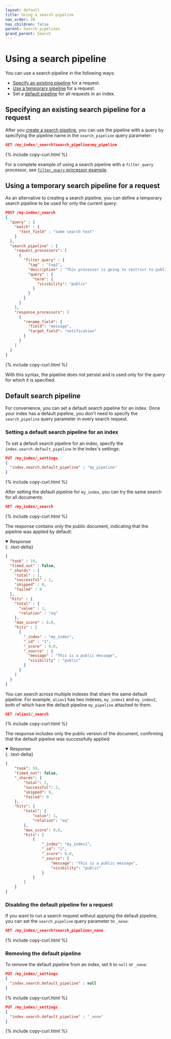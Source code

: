 ```yaml
---
layout: default
title: Using a search pipeline
nav_order: 20
has_children: false
parent: Search pipelines
grand_parent: Search
---
```


# Using a search pipeline

You can use a search pipeline in the following ways:

- [Specify an existing pipeline](#specifying-an-existing-search-pipeline-for-a-request) for a request.
- [Use a temporary pipeline](#using-a-temporary-search-pipeline-for-a-request) for a request.
- Set a [default pipeline](#default-search-pipeline) for all requests in an index.

## Specifying an existing search pipeline for a request

After you [create a search pipeline]({{site.url}}{{site.baseurl}}/search-plugins/search-pipelines/creating-search-pipeline/), you can use the pipeline with a query by specifying the pipeline name in the `search_pipeline` query parameter:

```json
GET /my_index/_search?search_pipeline=my_pipeline
```
{% include copy-curl.html %}

For a complete example of using a search pipeline with a `filter_query` processor, see [`filter_query` processor example]({{site.url}}{{site.baseurl}}/search-plugins/search-pipelines/filter-query-processor#example).

## Using a temporary search pipeline for a request

As an alternative to creating a search pipeline, you can define a temporary search pipeline to be used for only the current query:

```json
POST /my-index/_search
{
  "query" : {
    "match" : {
      "text_field" : "some search text"
    }
  },
  "search_pipeline" : {
    "request_processors": [
      {
        "filter_query" : {
          "tag" : "tag1",
          "description" : "This processor is going to restrict to publicly visible documents",
          "query" : {
            "term": {
              "visibility": "public"
            }
          }
        }
      }
    ],
    "response_processors": [
      {
        "rename_field": {
          "field": "message",
          "target_field": "notification"
        }
      }
    ]
  }
}
```
{% include copy-curl.html %}

With this syntax, the pipeline does not persist and is used only for the query for which it is specified.

## Default search pipeline

For convenience, you can set a default search pipeline for an index. Once your index has a default pipeline, you don't need to specify the `search_pipeline` query parameter in every search request.

### Setting a default search pipeline for an index

To set a default search pipeline for an index, specify the `index.search.default_pipeline` in the index's settings:

```json
PUT /my_index/_settings 
{
  "index.search.default_pipeline" : "my_pipeline"
}
```
{% include copy-curl.html %}

After setting the default pipeline for `my_index`, you can try the same search for all documents:

```json
GET /my_index/_search
```
{% include copy-curl.html %}

The response contains only the public document, indicating that the pipeline was applied by default:

<details open markdown="block">
  <summary>
    Response
  </summary>
  {: .text-delta}

```json
{
  "took" : 19,
  "timed_out" : false,
  "_shards" : {
    "total" : 1,
    "successful" : 1,
    "skipped" : 0,
    "failed" : 0
  },
  "hits" : {
    "total" : {
      "value" : 1,
      "relation" : "eq"
    },
    "max_score" : 0.0,
    "hits" : [
      {
        "_index" : "my_index",
        "_id" : "1",
        "_score" : 0.0,
        "_source" : {
          "message" : "This is a public message",
          "visibility" : "public"
        }
      }
    ]
  }
}
```
</details>

You can search across multiple indexes that share the same default pipeline. For example, `alias1` has two indexes, `my_index1` and `my_index2`, both of which have the default pipeline `my_pipeline` attached to them.

```json
GET /alias1/_search
```
{% include copy-curl.html %}

The response includes only the public version of the document, confirming that the default pipeline was successfully applied:

<details open markdown="block">
  <summary>
    Response
  </summary>
  {: .text-delta}

```json
{
    "took": 59,
    "timed_out": false,
    "_shards": {
        "total": 2,
        "successful": 2,
        "skipped": 0,
        "failed": 0
    },
    "hits": {
        "total": {
            "value": 1,
            "relation": "eq"
        },
        "max_score": 0.0,
        "hits": [
            {
                "_index": "my_index1",
                "_id": "1",
                "_score": 0.0,
                "_source": {
                    "message": "This is a public message",
                    "visibility": "public"
                }
            }
        ]
    }
}
```
</details>

### Disabling the default pipeline for a request

If you want to run a search request without applying the default pipeline, you can set the `search_pipeline` query parameter to `_none`:

```json
GET /my_index/_search?search_pipeline=_none
```
{% include copy-curl.html %}

### Removing the default pipeline

To remove the default pipeline from an index, set it to `null` or `_none`:

```json
PUT /my_index/_settings 
{
  "index.search.default_pipeline" : null
}
```
{% include copy-curl.html %}

```json
PUT /my_index/_settings 
{
  "index.search.default_pipeline" : "_none"
}
```
{% include copy-curl.html %}

